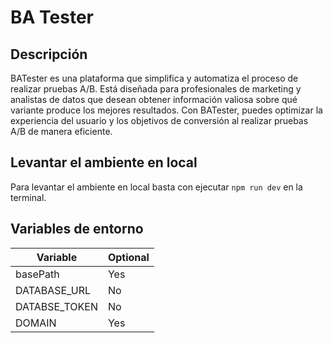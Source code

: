 # BA Tester

## Descripción
BATester es una plataforma que simplifica y automatiza el proceso de realizar pruebas A/B. Está diseñada para profesionales de marketing y analistas de datos que desean obtener información valiosa sobre qué variante produce los mejores resultados. Con BATester, puedes optimizar la experiencia del usuario y los objetivos de conversión al realizar pruebas A/B de manera eficiente.

## Levantar el ambiente en local
Para levantar el ambiente en local basta con ejecutar ```npm run dev``` en la terminal.

## Variables de entorno
Variable | Optional
--- | ---
basePath | Yes
DATABASE_URL | No
DATABSE_TOKEN | No
DOMAIN | Yes

